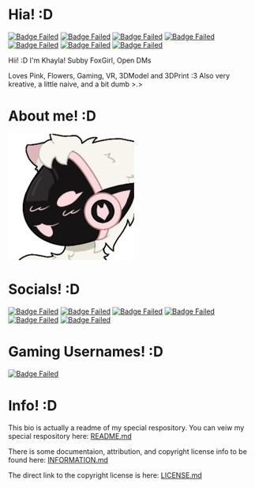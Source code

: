 # Hia! :D
<!-- Info Badges: -->
[![Badge Failed](https://badgen.net/badge/Female/She%2FHer%2FHers/?color=pink)](https://github.com/KhaylaPaws)
[![Badge Failed](https://badgen.net/badge/Lewd/Pet%2FSlut%2FBitch/?color=pink)](https://github.com/KhaylaPaws)
[![Badge Failed](https://badgen.net/badge/Owner/Public%20Propety/?color=pink)](https://github.com/KhaylaPaws)
[![Badge Failed](https://badgen.net/badge/163cm/5'4"/?color=pink)](https://github.com/KhaylaPaws)
[![Badge Failed](https://badgen.net/badge/52kg/114lb/?color=pink)](https://github.com/KhaylaPaws)
[![Badge Failed](https://badgen.net/badge/Color/%23FBBED3/?color=pink)](https://github.com/KhaylaPaws)
[![Badge Failed](https://badgen.net/badge/Birthday/Oct%2010%202004/?color=pink)](https://github.com/KhaylaPaws)
<!-- Layout: (Pronouns) | (Lewd Pronouns) | (owner) | (height and weight) | (favorite color) | (Birthday) | (status) -->
<!-- Badges: She/Her/Hers | Pet/Slut/Bitch | Public Property | 163cm/5'4" 52kg/114lb | Pink/White | Oct 10 2004 | Bleh -->

<!-- Bios (However many lines fit) -->
Hii! :D I'm Khayla! Subby FoxGirl, Open DMs
<!-- Primary Greeting, 53/60 53/60 -->

Loves Pink, Flowers, Gaming, VR, 3DModel and 3DPrint :3
Also very kreative, a little naive, and a bit dumb >.>
<!-- Primary Bio 55/60 108/120 -->
<!-- Secondary bios, 54/60 162/180 -->

# About me! :D

![Image Failed to Load](./assets/profile.jpeg)

# Socials! :D
<!-- Social Links -->
[![Badge Failed](https://badgen.net/badge/Website/khaylapaws.me/?color=pink)](https://khaylapaws.me)
[![Badge Failed](https://badgen.net/badge/Github/KhaylaPaws/?color=pink)](https://github.com/KhaylaPaws)
[![Badge Failed](https://badgen.net/badge/Discord%20Server/RHbhhmF8An/?color=pink)](https://discord.com/invite/RHbhhmF8An)
[![Badge Failed](https://badgen.net/badge/Discord/KhaylaPaws/?color=pink)](http://discord.com/users/1367264632841961533)
[![Badge Failed](https://badgen.net/badge/Steam/khaylapaws/?color=pink)](https://steamcommunity.com/id/khaylapaws)
[![Badge Failed](https://badgen.net/badge/Reddit/U%2FKhaylaPaws/?color=pink)](https://www.reddit.com/user/KhaylaPaws)

<!-- Traits -->
<!-- Submissive/Obedient/KnotPocket/CuddleSlut -->

# Gaming Usernames! :D
<!-- Gaming Links -->
[![Badge Failed](https://badgen.net/badge/Most/KhaylaPaws/?color=pink)](https://github.com/KhaylaPaws)

# Info! :D
This bio is actually a readme of my special respository. You can veiw my special respository here: [README.md](https://github.com/KhaylaPaws/KhaylaPaws/blob/main/README.md)

There is some documentaion, attribution, and copyright license info to be found here: [INFORMATION.md](https://github.com/KhaylaPaws/KhaylaPaws/blob/main/INFORMATION.md)

The direct link to the copyright license is here: [LICENSE.md](https://github.com/KhaylaPaws/KhaylaPaws/blob/main/LICENSE.md)
